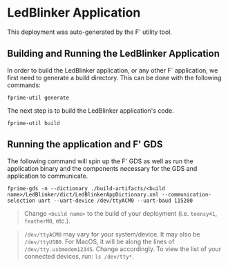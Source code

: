 # LedBlinker Application

This deployment was auto-generated by the F' utility tool.

## Building and Running the LedBlinker Application

In order to build the LedBlinker application, or any other F´ application, we first need to generate a build directory. This can be done with the following commands:

```
fprime-util generate
```

The next step is to build the LedBlinker application's code.
```
fprime-util build
```

## Running the application and F' GDS

The following command will spin up the F' GDS as well as run the application binary and the components necessary for the GDS and application to communicate.

```
fprime-gds -n --dictionary ./build-artifacts/<build name>/LedBlinker/dict/LedBlinkerAppDictionary.xml --communication-selection uart --uart-device /dev/ttyACM0 --uart-baud 115200
```

> Change `<build name>` to the build of your deployment (i.e. `teensy41`, `featherM0`, etc.).

> `/dev/ttyACM0` may vary for your system/device. It may also be `/dev/ttyUSB0`. For MacOS, it will be along the lines of `/dev/tty.usbmodem12345`. Change accordingly.
> To view the list of your connected devices, run: `ls /dev/tty*`.
